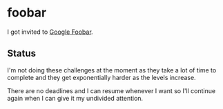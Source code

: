 # foobar

I got invited to [Google Foobar](https://foobar.withgoogle.com).

## Status

I'm not doing these challenges at the moment as they take a lot of time to 
complete and they get exponentially harder as the levels increase.

There are no deadlines and I can resume whenever I want so I'll continue again when I can give it my undivided attention.
